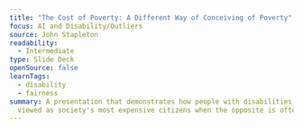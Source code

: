 ```yaml
---
title: "The Cost of Poverty: A Different Way of Conceiving of Poverty"
focus: AI and Disability/Outliers
source: John Stapleton
readability:
  - Intermediate
type: Slide Deck
openSource: false
learnTags:
  - disability
  - fairness
summary: A presentation that demonstrates how people with disabilities are
  viewed as society's most expensive citizens when the opposite is often true.
---
```

